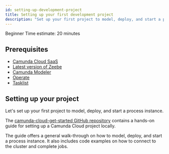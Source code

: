 ```yaml
---
id: setting-up-development-project
title: Setting up your first development project
description: "Set up your first project to model, deploy, and start a process instance."
---
```

<span class="badge badge--primary">Beginner</span>
<span class="badge badge--primary">Time estimate: 20 minutes</span>

## Prerequisites

- [Camunda Cloud SaaS](https://camunda.io)
- [Latest version of Zeebe](https://github.com/camunda-cloud/zeebe/releases)
- [Camunda Modeler](https://camunda.com/download/modeler/)
- [Operate](/components/operate/deployment/install-and-start.md)
- [Tasklist](/components/tasklist/deployment/install-and-start.md)

## Setting up your project

Let's set up your first project to model, deploy, and start a process instance.

The [camunda-cloud-get-started GitHub repository](https://github.com/camunda-cloud/camunda-cloud-get-started)
contains a hands-on guide for setting up a Camunda Cloud project locally.

The guide offers a general walk-through on how to model, deploy, and start a
process instance. It also includes code examples on how to connect to the
cluster and complete jobs.
